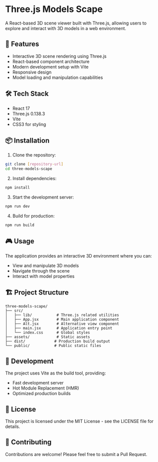 # Three.js Models Scape

A React-based 3D scene viewer built with Three.js, allowing users to explore and interact with 3D models in a web environment.

## 🚀 Features

- Interactive 3D scene rendering using Three.js
- React-based component architecture
- Modern development setup with Vite
- Responsive design
- Model loading and manipulation capabilities

## 🛠️ Tech Stack

- React 17
- Three.js 0.138.3
- Vite
- CSS3 for styling

## 📦 Installation

1. Clone the repository:

```bash
git clone [repository-url]
cd three-models-scape
```

2. Install dependencies:

```bash
npm install
```

3. Start the development server:

```bash
npm run dev
```

4. Build for production:

```bash
npm run build
```

## 🎮 Usage

The application provides an interactive 3D environment where you can:

- View and manipulate 3D models
- Navigate through the scene
- Interact with model properties

## 🏗️ Project Structure

```
three-models-scape/
├── src/
│   ├── lib/           # Three.js related utilities
│   ├── App.jsx        # Main application component
│   ├── Alt.jsx        # Alternative view component
│   ├── main.jsx       # Application entry point
│   └── index.css      # Global styles
├── assets/            # Static assets
├── dist/             # Production build output
└── public/           # Public static files
```

## 🔧 Development

The project uses Vite as the build tool, providing:

- Fast development server
- Hot Module Replacement (HMR)
- Optimized production builds

## 📝 License

This project is licensed under the MIT License - see the LICENSE file for details.

## 🤝 Contributing

Contributions are welcome! Please feel free to submit a Pull Request.
